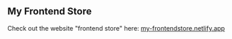 ## My Frontend Store

Check out the website "frontend store" here: [my-frontendstore.netlify.app](https://my-frontendstore.netlify.app/)

